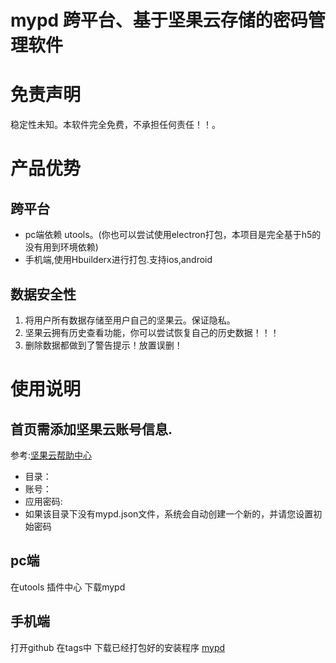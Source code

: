 # mypd 跨平台、基于坚果云存储的密码管理软件 
# 免责声明
稳定性未知。本软件完全免费，不承担任何责任！！。
# 产品优势
## 跨平台
- pc端依赖 utools。(你也可以尝试使用electron打包，本项目是完全基于h5的没有用到环境依赖)
- 手机端,使用Hbuilderx进行打包.支持ios,android
## 数据安全性
1. 将用户所有数据存储至用户自己的坚果云。保证隐私。
2. 坚果云拥有历史查看功能，你可以尝试恢复自己的历史数据！！！
3. 删除数据都做到了警告提示！放置误删！
# 使用说明
## 首页需添加坚果云账号信息.
参考:[坚果云帮助中心](http://help.jianguoyun.com/?p=2064)
- 目录：
- 账号：
- 应用密码: 
- 如果该目录下没有mypd.json文件，系统会自动创建一个新的，并请您设置初始密码
## pc端 
在utools 插件中心 下载mypd 
## 手机端
打开github 在tags中 下载已经打包好的安装程序
[mypd](https://github.com/SUNbrightness/mypd/tags)